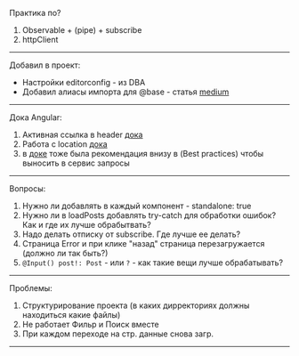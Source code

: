  Практика по?
1. Observable + (pipe) + subscribe
2. httpClient

***
Добавил в проект:
- Настройки editorconfig - из DBA
- Добавил алиасы импорта для @base - статья [medium](https://medium.com/@thepawanluhana/angular-alias-import-with-typescript-d8e79dd9e5d)

***
Дока Angular:
1. Активная ссылка в header [дока](https://angular.dev/api/router/RouterLinkActive)
2. Работа с location [дока](https://angular.dev/api/common/Location#usage-notes)
3. в [доке](https://angular.dev/guide/http/making-requests#http-observables) тоже была рекомендация внизу в (Best practices) чтобы выносить в сервис запросы 

***
Вопросы:
1. Нужно ли добавлять в каждый компонент - standalone: true
2. Нужно ли в loadPosts добавлять try-catch для обработки ошибок? Как и где их лучше обрабытвать?
3. Надо делать отписку от subscribe. Где лучше ее делать?
4. Страница Error и при клике "назад" страница перезагружается (должно ли так быть?)
5. `@Input() post!: Post` - или `?` - как такие вещи лучше обрабатывать?

***
Проблемы:
1. Структурирование проекта (в каких дирректориях должны находиться какие файлы)
2. Не работает Фильр и Поиск вместе
3. При каждом переходе на стр. данные снова загр.

***
